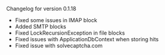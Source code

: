 Changelog for version 0.1.18

- Fixed some issues in IMAP block
- Added SMTP blocks
- Fixed LockRecursionException in file blocks
- Fixed issues with ApplicationDbContext when storing hits
- Fixed issue with solvecaptcha.com
